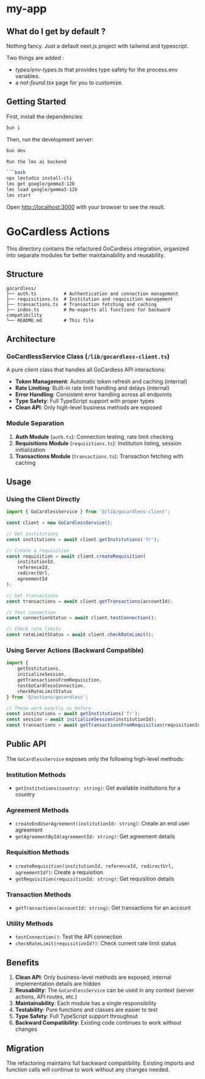 # my-app

## What do I get by default ?

Nothing fancy. Just a default next.js project with tailwind and typescript.

Two things are added :
- *types/env-types.ts* that provides type safety for the process.env variables.
- a *not-found.tsx* page for you to customize.

## Getting Started

First, install the dependencies:

```bash
bun i
```

Then, run the development server:

```bash
bun dev

Run the lms ai backend

```bash
npx lmstudio install-cli
lms get google/gemma3-12b
lms load google/gemma3-12b
lms start
```

Open [http://localhost:3000](http://localhost:3000) with your browser to see the result.





# GoCardless Actions

This directory contains the refactored GoCardless integration, organized into separate modules for better maintainability and reusability.

## Structure

```
gocardless/
├── auth.ts          # Authentication and connection management
├── requisitions.ts  # Institution and requisition management
├── transactions.ts  # Transaction fetching and caching
├── index.ts         # Re-exports all functions for backward compatibility
└── README.md        # This file
```

## Architecture

### GoCardlessService Class (`/lib/gocardless-client.ts`)

A pure client class that handles all GoCardless API interactions:

- **Token Management**: Automatic token refresh and caching (internal)
- **Rate Limiting**: Built-in rate limit handling and delays (internal)
- **Error Handling**: Consistent error handling across all endpoints
- **Type Safety**: Full TypeScript support with proper types
- **Clean API**: Only high-level business methods are exposed

### Module Separation

1. **Auth Module** (`auth.ts`): Connection testing, rate limit checking
2. **Requisitions Module** (`requisitions.ts`): Institution listing, session initialization
3. **Transactions Module** (`transactions.ts`): Transaction fetching with caching

## Usage

### Using the Client Directly

```typescript
import { GoCardlessService } from '@/lib/gocardless-client';

const client = new GoCardlessService();

// Get institutions
const institutions = await client.getInstitutions('fr');

// Create a requisition
const requisition = await client.createRequisition(
    institutionId, 
    referenceId, 
    redirectUrl, 
    agreementId
);

// Get transactions
const transactions = await client.getTransactions(accountId);

// Test connection
const connectionStatus = await client.testConnection();

// Check rate limits
const rateLimitStatus = await client.checkRateLimit();
```

### Using Server Actions (Backward Compatible)

```typescript
import { 
    getInstitutions, 
    initializeSession, 
    getTransactionsFromRequisition,
    testGoCardlessConnection,
    checkRateLimitStatus
} from '@/actions/gocardless';

// These work exactly as before
const institutions = await getInstitutions('fr');
const session = await initializeSession(institutionId);
const transactions = await getTransactionsFromRequisition(requisitionId);
```

## Public API

The `GoCardlessService` exposes only the following high-level methods:

### Institution Methods
- `getInstitutions(country: string)`: Get available institutions for a country

### Agreement Methods
- `createEndUserAgreement(institutionId: string)`: Create an end user agreement
- `getAgreementById(agreementId: string)`: Get agreement details

### Requisition Methods
- `createRequisition(institutionId, referenceId, redirectUrl, agreementId?)`: Create a requisition
- `getRequisition(requisitionId: string)`: Get requisition details

### Transaction Methods
- `getTransactions(accountId: string)`: Get transactions for an account

### Utility Methods
- `testConnection()`: Test the API connection
- `checkRateLimit(requisitionId?)`: Check current rate limit status

## Benefits

1. **Clean API**: Only business-level methods are exposed, internal implementation details are hidden
2. **Reusability**: The `GoCardlessService` can be used in any context (server actions, API routes, etc.)
3. **Maintainability**: Each module has a single responsibility
4. **Testability**: Pure functions and classes are easier to test
5. **Type Safety**: Full TypeScript support throughout
6. **Backward Compatibility**: Existing code continues to work without changes

## Migration

The refactoring maintains full backward compatibility. Existing imports and function calls will continue to work without any changes needed. 